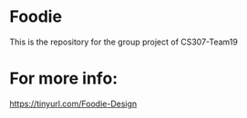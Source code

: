# Foodie
This is the repository for the group project of CS307-Team19

# For more info:
https://tinyurl.com/Foodie-Design
